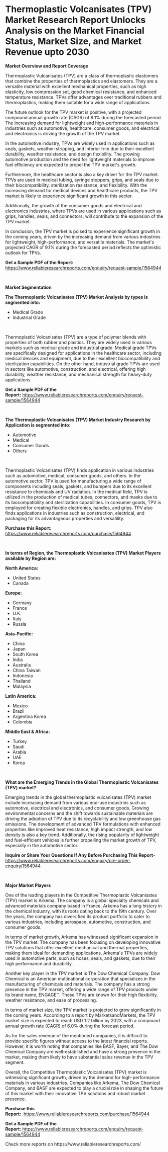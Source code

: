 <p><h1>Thermoplastic Volcanisates (TPV) Market Research Report Unlocks Analysis on the Market Financial Status, Market Size, and Market Revenue upto 2030</h1></p><p><strong>Market Overview and Report Coverage</strong></p>
<p><p>Thermoplastic Vulcanisates (TPV) are a class of thermoplastic elastomers that combine the properties of thermoplastics and elastomers. They are a versatile material with excellent mechanical properties, such as high elasticity, low compression set, good chemical resistance, and enhanced temperature resistance. TPVs offer advantages over traditional rubbers and thermoplastics, making them suitable for a wide range of applications.</p><p>The future outlook for the TPV market is positive, with a projected compound annual growth rate (CAGR) of 9.1% during the forecasted period. The increasing demand for lightweight and high-performance materials in industries such as automotive, healthcare, consumer goods, and electrical and electronics is driving the growth of the TPV market.</p><p>In the automotive industry, TPVs are widely used in applications such as seals, gaskets, weather-stripping, and interior trim due to their excellent durability, weather resistance, and design flexibility. The growing automotive production and the need for lightweight materials to improve fuel efficiency are expected to propel the TPV market's growth.</p><p>Furthermore, the healthcare sector is also a key driver for the TPV market. TPVs are used in medical tubing, syringe stoppers, grips, and seals due to their biocompatibility, sterilization resistance, and flexibility. With the increasing demand for medical devices and healthcare products, the TPV market is likely to experience significant growth in this sector.</p><p>Additionally, the growth of the consumer goods and electrical and electronics industries, where TPVs are used in various applications such as grips, handles, seals, and connectors, will contribute to the expansion of the TPV market.</p><p>In conclusion, the TPV market is poised to experience significant growth in the coming years, driven by the increasing demand from various industries for lightweight, high-performance, and versatile materials. The market's projected CAGR of 9.1% during the forecasted period reflects the optimistic outlook for TPVs.</p></p>
<p><strong>Get a Sample PDF of the Report:</strong> <a href="https://www.reliableresearchreports.com/enquiry/request-sample/1564944">https://www.reliableresearchreports.com/enquiry/request-sample/1564944</a></p>
<p>&nbsp;</p>
<p><strong>Market Segmentation</strong></p>
<p><strong>The Thermoplastic Volcanisates (TPV) Market Analysis by types is segmented into:</strong></p>
<p><ul><li>Medical Grade</li><li>Industrial Grade</li></ul></p>
<p>&nbsp;</p>
<p><p>Thermoplastic Volcanisates (TPV) are a type of polymer blends with properties of both rubber and plastics. They are widely used in various markets such as medical grade and industrial grade. Medical grade TPVs are specifically designed for applications in the healthcare sector, including medical devices and equipment, due to their excellent biocompatibility and sterilization capabilities. On the other hand, industrial grade TPVs are used in sectors like automotive, construction, and electrical, offering high durability, weather resistance, and mechanical strength for heavy-duty applications.</p></p>
<p><strong>Get a Sample PDF of the Report:</strong>&nbsp;<a href="https://www.reliableresearchreports.com/enquiry/request-sample/1564944">https://www.reliableresearchreports.com/enquiry/request-sample/1564944</a></p>
<p>&nbsp;</p>
<p><strong>The Thermoplastic Volcanisates (TPV) Market Industry Research by Application is segmented into:</strong></p>
<p><ul><li>Automotive</li><li>Medical</li><li>Consumer Goods</li><li>Others</li></ul></p>
<p>&nbsp;</p>
<p><p>Thermoplastic Volcanisates (TPV) finds application in various industries such as automotive, medical, consumer goods, and others. In the automotive sector, TPV is used for manufacturing a wide range of components including seals, gaskets, and bumpers due to its excellent resistance to chemicals and UV radiation. In the medical field, TPV is utilized in the production of medical tubes, connectors, and masks due to its biocompatibility and sterilization capabilities. In consumer goods, TPV is employed for creating flexible electronics, handles, and grips. TPV also finds applications in industries such as construction, electrical, and packaging for its advantageous properties and versatility.</p></p>
<p><strong>Purchase this Report:</strong>&nbsp; <a href="https://www.reliableresearchreports.com/purchase/1564944">https://www.reliableresearchreports.com/purchase/1564944</a></p>
<p>&nbsp;</p>
<p><strong>In terms of Region, the Thermoplastic Volcanisates (TPV) Market Players available by Region are:</strong></p>
<p>
    <p> <strong> North America: </strong>
        <ul>
            <li>United States</li>
            <li>Canada</li>
        </ul>
        </p> 
    <p> <strong> Europe: </strong>
        <ul>
            <li>Germany</li>
            <li>France</li>
            <li>U.K.</li>
            <li>Italy</li>
            <li>Russia</li>
        </ul>
        </p> 
    <p> <strong> Asia-Pacific: </strong>
        <ul>
            <li>China</li>
            <li>Japan</li>
            <li>South Korea</li>
            <li>India</li>
            <li>Australia</li>
            <li>China Taiwan</li>
            <li>Indonesia</li>
            <li>Thailand</li>
            <li>Malaysia</li>
        </ul>
        </p> 
    <p> <strong> Latin America: </strong>
        <ul>
            <li>Mexico</li>
            <li>Brazil</li>
            <li>Argentina Korea</li>
            <li>Colombia</li>
        </ul>
        </p> 
    <p> <strong> Middle East & Africa: </strong>
        <ul>
            <li>Turkey</li>
            <li>Saudi</li>
            <li>Arabia</li>
            <li>UAE</li>
            <li>Korea</li>
        </ul>
    </p>
    </p>
<p>&nbsp;</p>
<p><strong>What are the Emerging Trends in the Global Thermoplastic Volcanisates (TPV) market?</strong></p>
<p><p>Emerging trends in the global thermoplastic vulcanisates (TPV) market include increasing demand from various end-use industries such as automotive, electrical and electronics, and consumer goods. Growing environmental concerns and the shift towards sustainable materials are driving the adoption of TPV due to its recyclability and low greenhouse gas emissions. The development of advanced TPV formulations with enhanced properties like improved heat resistance, high impact strength, and low density is also a key trend. Additionally, the rising popularity of lightweight and fuel-efficient vehicles is further propelling the market growth of TPV, especially in the automotive sector.</p></p>
<p><strong>Inquire or Share Your Questions If Any Before Purchasing This Report</strong>- <a href="https://www.reliableresearchreports.com/enquiry/pre-order-enquiry/1564944">https://www.reliableresearchreports.com/enquiry/pre-order-enquiry/1564944</a></p>
<p>&nbsp;</p>
<p><strong>Major Market Players</strong></p>
<p><p>One of the leading players in the Competitive Thermoplastic Volcanisates (TPV) market is Arkema. The company is a global specialty chemicals and advanced materials company based in France. Arkema has a long history in the chemical industry, with its roots dating back to the 19th century. Over the years, the company has diversified its product portfolio to cater to various industries, including aerospace, automotive, construction, and consumer goods.</p><p>In terms of market growth, Arkema has witnessed significant expansion in the TPV market. The company has been focusing on developing innovative TPV solutions that offer excellent mechanical and thermal properties, making them ideal for demanding applications. Arkema's TPVs are widely used in automotive parts, such as hoses, seals, and gaskets, due to their high performance and durability.</p><p>Another key player in the TPV market is The Dow Chemical Company. Dow Chemical is an American multinational corporation that specializes in the manufacturing of chemicals and materials. The company has a strong presence in the TPV market, offering a wide range of TPV products under its brand name, ENGAGE™. These TPVs are known for their high flexibility, weather resistance, and ease of processing.</p><p>In terms of market size, the TPV market is projected to grow significantly in the coming years. According to a report by MarketsandMarkets, the TPV market size is expected to reach USD 1.2 billion by 2023, with a compound annual growth rate (CAGR) of 6.0% during the forecast period.</p><p>As for the sales revenue of the mentioned companies, it is difficult to provide specific figures without access to the latest financial reports. However, it is worth noting that companies like BASF, Bayer, and The Dow Chemical Company are well-established and have a strong presence in the market, making them likely to have substantial sales revenue in the TPV segment.</p><p>Overall, the Competitive Thermoplastic Volcanisates (TPV) market is witnessing significant growth, driven by the demand for high-performance materials in various industries. Companies like Arkema, The Dow Chemical Company, and BASF are expected to play a crucial role in shaping the future of this market with their innovative TPV solutions and robust market presence.</p></p>
<p><strong>Purchase this Report:</strong>&nbsp;&nbsp;<a href="https://www.reliableresearchreports.com/purchase/1564944">https://www.reliableresearchreports.com/purchase/1564944</a></p>
<p></p>
<p><strong>Get a Sample PDF of the Report:</strong>&nbsp;<a href="https://www.reliableresearchreports.com/enquiry/request-sample/1564944">https://www.reliableresearchreports.com/enquiry/request-sample/1564944</a></p>
<p>Check more reports on https://www.reliableresearchreports.com/</p>